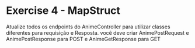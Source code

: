 # Exercise 4 - MapStruct
Atualize todos os endpoints do AnimeController para utilizar classes diferentes para requisição e Resposta. você deve criar AnimePostRequest e AnimePostResponse para POST e AnimeGetResponse para GET
